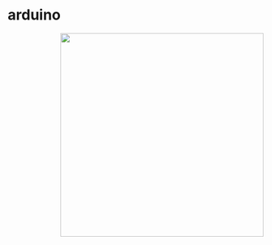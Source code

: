 # arduino

<img align="right" width="400" height="400" src="https://th.bing.com/th/id/R.6be20062807f1461d07da3af5cec930c?rik=BL1RFrYljMZDww&riu=http%3a%2f%2fwewalab.com%2fwp-content%2fuploads%2f2017%2f08%2fArduino-Logo-01.png&ehk=wdKZ3SKBYCTsOz8z8LntfATAjYXuuAG5rFLHCleK5U4%3d&risl=&pid=ImgRaw&r=0">
